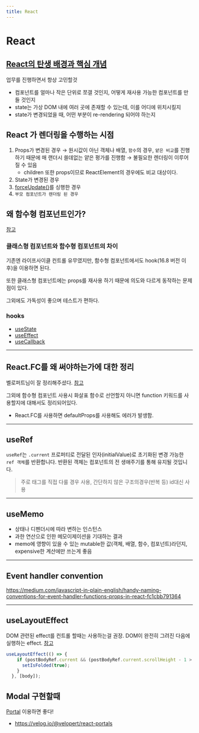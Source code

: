 ```yaml
---
title: React
---
```


# React

## [React의 탄생 배경과 핵심 개념](https://soldonii.tistory.com/100)

업무를 진행하면서 항상 고민할것

- 컴포넌트를 얼마나 작은 단위로 쪼갤 것인지, 어떻게 재사용 가능한 컴포넌트를 만들 것인지
- state는 가상 DOM 내에 여러 곳에 존재할 수 있는데, 이를 어디에 위치시킬지
- state가 변경되었을 때, 어떤 부분이 re-rendering 되어야 하는지

## React 가 렌더링을 수행하는 시점

1. Props가 변경된 경우 → 원시값이 아닌 객체나 배열, `함수`의 경우, `얕은 비교`를 진행하기 때문에 매 랜더시 쓸데없는 얕은 평가를 진행함 → 불필요한 렌더링이 이루어질 수 있음
    - children 또한 props이므로 ReactElement의 경우에도 비교 대상이다.
2. State가 변경된 경우
3. [forceUpdate()](https://reactjs.org/docs/react-component.html#forceupdate)를 싱행한 경우
4. `부모 컴포넌트가 렌더링 된 경우`

## 왜 함수형 컴포넌트인가?

[참고](https://boxfoxs.tistory.com/395)

### 클래스형 컴포넌트와 함수형 컴포넌트의 차이

기존엔 라이프사이클 컨트롤 유무였지만, 함수형 컴포넌트에서도 hook(16.8 버전 이후)을 이용하면 된다.

또한 클래스형 컴포넌트에는 props를 재사용 하기 때문에 의도와 다르게 동작하는 문제점이 있다.

그외에도 가독성이 좋으며 테스트가 편하다.

### hooks

- [useState](/useState)
- [useEffect](/useEffect)
- [useCallback](/useCallback)

---

## React.FC를 왜 써야하는가에 대한 정리

벨로퍼트님이 잘 정리해주셨다. [참고](https://velog.io/@velopert/create-typescript-react-component)

그외에 함수형 컴포넌트 사용시 화살표 함수로 선언할지 아니면 function 키워드를 사용할지에 대해서도 정리되어있다.

- React.FC를 사용하면 defaultProps를 사용해도 에러가 발생함.

---

## useRef

`useRef`는 `.current` 프로퍼티로 전달된 인자(initialValue)로 초기화된 변경 가능한 `ref 객체`를 반환합니다. 반환된 객체는 컴포넌트의 전 생애주기를 통해 유지될 것입니다.

> 주로 태그를 직접 다룰 경우 사용, 간단하지 않은 구조의경우(반복 등) id대신 사용

---

## useMemo

- 상태나 디펜더시에 따라 변하는 인스턴스
- 과한 연산으로 인한 메모이제이션을 기대하는 결과
- memo에 영향이 있을 수 있는 mutable한 값(객체, 배열, 함수, 컴포넌트)라던지, expensive한 계산에만 쓰는게 좋음

---

## Event handler convention

https://medium.com/javascript-in-plain-english/handy-naming-conventions-for-event-handler-functions-props-in-react-fc1cbb791364

---

## useLayoutEffect

DOM 관련된 effect를 컨트롤 할때는 사용하는걸 권장. DOM이 완전히 그려진 다음에 실행하는 effect.
[참고](https://ko.reactjs.org/docs/hooks-reference.html#uselayouteffect)

``` typescript
useLayoutEffect(() => {
    if (postBodyRef.current && (postBodyRef.current.scrollHeight - 1 > postBodyRef.current.offsetHeight)) { // IE fix
      setIsFolded(true);
    }
  }, [body]);
```

## Modal 구현할때

[Portal](https://ko.reactjs.org/docs/portals.html) 이용하면 좋다!

- https://velog.io/@velopert/react-portals
